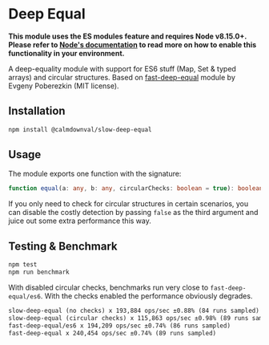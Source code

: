 # Deep Equal
**This module uses the ES modules feature and requires Node v8.15.0+.
Please refer to [Node's documentation](https://nodejs.org/api/esm.html#esm_enabling) to read
more on how to enable this functionality in your environment.**

A deep-equality module with support for ES6 stuff (Map, Set & typed arrays) and circular structures.
Based on [fast-deep-equal](https://github.com/epoberezkin/fast-deep-equal) module
by Evgeny Poberezkin (MIT license).

## Installation
```sh
npm install @calmdownval/slow-deep-equal
```

## Usage
The module exports one function with the signature:
```ts
function equal(a: any, b: any, circularChecks: boolean = true): boolean
```
If you only need to check for circular structures in certain scenarios, you can disable the costly
detection by passing `false` as the third argument and juice out some extra performance this way.

## Testing & Benchmark
```sh
npm test
npm run benchmark
```
With disabled circular checks, benchmarks run very close to `fast-deep-equal/es6`. With the checks
enabled the performance obviously degrades.
```txt
slow-deep-equal (no checks) x 193,884 ops/sec ±0.88% (84 runs sampled)
slow-deep-equal (circular checks) x 115,863 ops/sec ±0.98% (89 runs sampled)
fast-deep-equal/es6 x 194,209 ops/sec ±0.74% (86 runs sampled)
fast-deep-equal x 240,454 ops/sec ±0.74% (89 runs sampled)
```
